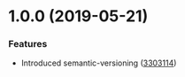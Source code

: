# 1.0.0 (2019-05-21)


### Features

* Introduced semantic-versioning ([3303114](https://github.com/DarkPurple141/loan-calculator/commit/3303114))
